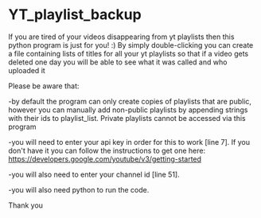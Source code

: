 # YT_playlist_backup
If you are tired of your videos disappearing from yt playlists then this python program is just for you! :)
By simply double-clicking you can create a file containing lists of titles for all your yt playlists so that if a video gets deleted one day you will be able to see what it was called and who uploaded it

Please be aware that:

  -by default the program can only create copies of playlists that are public, however you can manually add non-public playlists by appending strings with their ids to playlist_list. Private playlists cannot be accessed via this program
  
  -you will need to enter your api key in order for this to work [line 7]. If you don't have it you can follow the instructions to get one here: https://developers.google.com/youtube/v3/getting-started
  
  -you will also need to enter your channel id [line 51].
  
  -you will also need python to run the code.
  
Thank you

